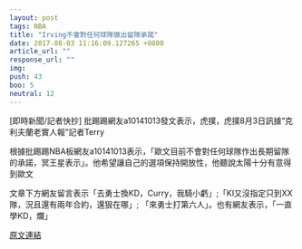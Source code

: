```yaml
---
layout: post
tags: NBA
title: "Irving不會對任何球隊做出留隊承諾"
date: 2017-08-03 11:16:09.127265 +0800
article_url: ""
response_url: ""
img: 
push: 43
boo: 5
neutral: 12
---
```


[即時新聞/記者快抄] 批踢踢網友a10141013發文表示，虎撲，虎撲8月3日訊據“克利夫蘭老實人報”記者Terry

根據批踢踢NBA板網友a10141013表示，「歐文目前不會對任何球隊作出長期留隊的承諾，冥王星表示」。他希望讓自己的選項保持開放性，他聽說太陽十分有意得到歐文

文章下方網友留言表示「去勇士換KD，Curry，我騎小虧」;「KI又沒指定只到XX隊，況且還有兩年合約，還狠在哪」; 「來勇士打第六人」。也有網友表示，「一直學KD，爛」

<a href = "https://www.ptt.cc/bbs/NBA/M.1501696428.A.773.html">原文連結</a>

